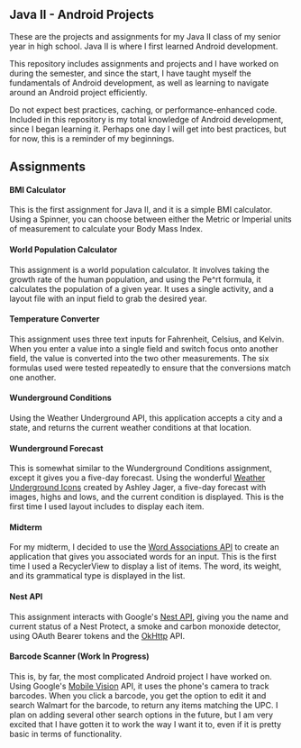 ## Java II - Android Projects

These are the projects and assignments for my Java II class of my senior year in high school. Java II is where I first learned Android development.

This repository includes assignments and projects and I have worked on during the semester, and since the start, I have taught myself the fundamentals of Android development, as well as learning to navigate around an Android project efficiently.

Do not expect best practices, caching, or performance-enhanced code. Included in this repository is my total knowledge of Android development, since I began learning it. Perhaps one day I will get into best practices, but for now, this is a reminder of my beginnings.


## Assignments

#### BMI Calculator

This is the first assignment for Java II, and it is a simple BMI calculator. Using a Spinner, you can choose between either the Metric or Imperial units of measurement to calculate your Body Mass Index.

#### World Population Calculator

This assignment is a world population calculator. It involves taking the growth rate of the human population, and using the Pe^rt formula, it calculates the population of a given year. It uses a single activity, and a layout file with an input field to grab the desired year.

#### Temperature Converter

This assignment uses three text inputs for Fahrenheit, Celsius, and Kelvin. When you enter a value into a single field and switch focus onto another field, the value is converted into the two other measurements. The six formulas used were tested repeatedly to ensure that the conversions match one another.

#### Wunderground Conditions

Using the Weather Underground API, this application accepts a city and a state, and returns the current weather conditions at that location.

#### Wunderground Forecast

This is somewhat similar to the Wunderground Conditions assignment, except it gives you a five-day forecast. Using the wonderful [Weather Underground Icons](https://github.com/manifestinteractive/weather-underground-icons) created by Ashley Jager, a five-day forecast with images, highs and lows, and the current condition is displayed. This is the first time I used layout includes to display each item.

#### Midterm

For my midterm, I decided to use the [Word Associations API](https://wordassociations.net/en/api) to create an application that gives you associated words for an input. This is the first time I used a RecyclerView to display a list of items. The word, its weight, and its grammatical type is displayed in the list.

#### Nest API

This assignment interacts with Google's [Nest API](https://developers.nest.com/), giving you the name and current status of a Nest Protect, a smoke and carbon monoxide detector, using OAuth Bearer tokens and the [OkHttp](http://square.github.io/okhttp/) API.

#### Barcode Scanner (Work In Progress)

This is, by far, the most complicated Android project I have worked on. Using Google's [Mobile Vision](https://developers.google.com/vision/) API, it uses the phone's camera to track barcodes. When you click a barcode, you get the option to edit it and search Walmart for the barcode, to return any items matching the UPC. I plan on adding several other search options in the future, but I am very excited that I have gotten it to work the way I want it to, even if it is pretty basic in terms of functionality.

